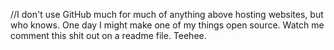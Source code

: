 //I don't use GitHub much for much of anything above hosting websites, but who knows. One day I might make one of my things open source. Watch me comment this shit out on a readme file. Teehee.
